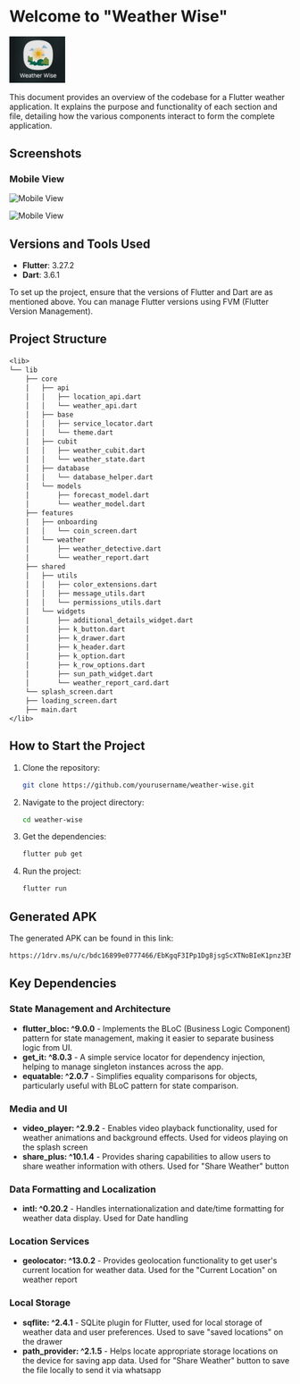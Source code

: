 # Welcome to "Weather Wise" 
<img src="assets/app_on_phone_preview.png" width="100" alt="Mobile View"/>

This document provides an overview of the codebase for a Flutter weather application. It explains the purpose and functionality of each section and file, detailing how the various components interact to form the complete application.

## Screenshots

### Mobile View
![Mobile View](assets/mobile_preview1.png)

![Mobile View](assets/mobile_preview2.png)

## Versions and Tools Used
- **Flutter**: 3.27.2
- **Dart**: 3.6.1

To set up the project, ensure that the versions of Flutter and Dart are as mentioned above. You can manage Flutter versions using FVM (Flutter Version Management).

## Project Structure

```Project Structure
<lib>
└── lib
    ├── core
    │   ├── api
    │   │   ├── location_api.dart
    │   │   └── weather_api.dart
    │   ├── base
    │   │   ├── service_locator.dart
    │   │   └── theme.dart
    │   ├── cubit
    │   │   ├── weather_cubit.dart
    │   │   └── weather_state.dart
    │   ├── database
    │   │   └── database_helper.dart
    │   └── models
    │       ├── forecast_model.dart
    │       └── weather_model.dart
    ├── features
    │   ├── onboarding
    │   │   └── coin_screen.dart
    │   └── weather
    │       ├── weather_detective.dart
    │       └── weather_report.dart
    ├── shared
    │   ├── utils
    │   │   ├── color_extensions.dart
    │   │   ├── message_utils.dart
    │   │   └── permissions_utils.dart
    │   └── widgets
    │       ├── additional_details_widget.dart
    │       ├── k_button.dart
    │       ├── k_drawer.dart
    │       ├── k_header.dart
    │       ├── k_option.dart
    │       ├── k_row_options.dart
    │       ├── sun_path_widget.dart
    │       └── weather_report_card.dart
    └── splash_screen.dart
    ├── loading_screen.dart
    ├── main.dart
</lib>
   ```

## How to Start the Project

1. Clone the repository:
   ```bash
   git clone https://github.com/yourusername/weather-wise.git
   ```
2. Navigate to the project directory:
   ```bash
   cd weather-wise
   ```
3. Get the dependencies:
   ```bash
   flutter pub get
   ```
4. Run the project:
   ```bash
   flutter run
   ```

## Generated APK

The generated APK can be found in this link:
```bash
https://1drv.ms/u/c/bdc16899e0777466/EbKgqF3IPp1Dg8jsgScXTNoBIeK1pnz3ENNm6fQgvUryUg?e=jCtt2F
```

## Key Dependencies

### State Management and Architecture
- **flutter_bloc: ^9.0.0** - Implements the BLoC (Business Logic Component) pattern for state management, making it easier to separate business logic from UI.
- **get_it: ^8.0.3** - A simple service locator for dependency injection, helping to manage singleton instances across the app.
- **equatable: ^2.0.7** - Simplifies equality comparisons for objects, particularly useful with BLoC pattern for state comparison.

### Media and UI
- **video_player: ^2.9.2** - Enables video playback functionality, used for weather animations and background effects. Used for videos playing on the splash screen
- **share_plus: ^10.1.4** - Provides sharing capabilities to allow users to share weather information with others. Used for "Share Weather" button

### Data Formatting and Localization
- **intl: ^0.20.2** - Handles internationalization and date/time formatting for weather data display. Used for Date handling

### Location Services
- **geolocator: ^13.0.2** - Provides geolocation functionality to get user's current location for weather data. Used for the "Current Location" on weather report

### Local Storage
- **sqflite: ^2.4.1** - SQLite plugin for Flutter, used for local storage of weather data and user preferences. Used to save "saved locations" on the drawer
- **path_provider: ^2.1.5** - Helps locate appropriate storage locations on the device for saving app data. Used for "Share Weather" button to save the file locally to send it via whatsapp

